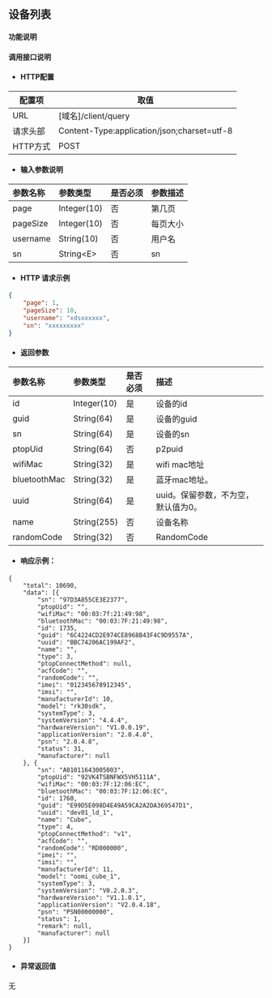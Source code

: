 ## 设备列表

#### 功能说明



#### 调用接口说明

* #### HTTP配置

| 配置项 | 取值 |
| --- | --- |
| URL | \[域名\]/client/query|
| 请求头部 | Content-Type:application/json;charset=utf-8 |
| HTTP方式 | POST|

* #### 输入参数说明

| 参数名称 | 参数类型 | 是否必须 | 参数描述 |
| :--- | :--- | :--- | :--- |
|page | Integer\(10\) | 否 |第几页 |
| pageSize | Integer\(10\) | 否 |每页大小 |
| username| String\(10\) | 否 | 用户名 |
| sn| String&lt;E&gt; | 否 | sn |

* #### HTTP 请求示例

```json
{
	"page": 1,
	"pageSize": 10,
	"username": "xdsxxxxxx",
	"sn": "xxxxxxxxx"
}
```


* #### 返回参数
| 参数名称 | 参数类型 | 是否必须 | 描述 |
| :--- | :--- | :--- | :--- |
| id| Integer\(10\) | 是 | 设备的id |
| guid| String\(64\) | 是 | 设备的guid |
| sn | String\(64\) | 是 | 设备的sn |
| ptopUid | String\(64\) | 否 | p2puid |
| wifiMac | String\(32\) | 是 | wifi mac地址 |
| bluetoothMac | String\(32\) | 是 | 蓝牙mac地址。 |
| uuid | String\(64\) | 是 | uuid。保留参数，不为空，默认值为0。 |
| name | String\(255\) | 否 | 设备名称 |
| randomCode | String\(32\) | 否 | RandomCode|


* #### 响应示例：

```
{
	"total": 10690,
	"data": [{
		"sn": "97D3A855CE3E2377",
		"ptopUid": "",
		"wifiMac": "00:03:7f:21:49:98",
		"bluetoothMac": "00:03:7F:21:49:98",
		"id": 1735,
		"guid": "6C4224CD2E974CE8968B43F4C9D9557A",
		"uuid": "BBC74206AC199AF2",
		"name": "",
		"type": 3,
		"ptopConnectMethod": null,
		"acfCode": "",
		"randomCode": "",
		"imei": "012345678912345",
		"imsi": "",
		"manufacturerId": 10,
		"model": "rk30sdk",
		"systemType": 3,
		"systemVersion": "4.4.4",
		"hardwareVersion": "V1.0.0.19",
		"applicationVersion": "2.0.4.8",
		"psn": "2.0.4.8",
		"status": 31,
		"manufacturer": null
	}, {
		"sn": "A01011643005003",
		"ptopUid": "92VK4TSBNFWX5VH5111A",
		"wifiMac": "00:03:7F:12:06:EC",
		"bluetoothMac": "00:03:7F:12:06:EC",
		"id": 1760,
		"guid": "E99D5E098D4E49A59CA2A2DA369547D1",
		"uuid": "dev01_ld_1",
		"name": "Cube",
		"type": 4,
		"ptopConnectMethod": "v1",
		"acfCode": "",
		"randomCode": "RD000000",
		"imei": "",
		"imsi": "",
		"manufacturerId": 11,
		"model": "oomi_cube_1",
		"systemType": 3,
		"systemVersion": "V0.2.0.3",
		"hardwareVersion": "V1.1.0.1",
		"applicationVersion": "V2.0.4.18",
		"psn": "PSN00000000",
		"status": 1,
		"remark": null,
		"manufacturer": null
	}]
}
```

* #### 异常返回值

无




